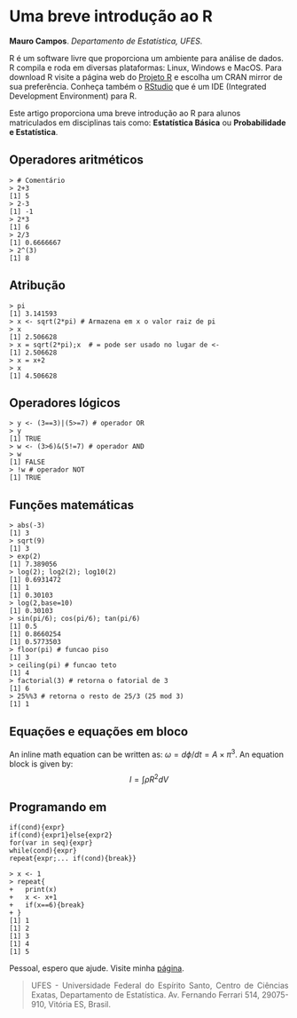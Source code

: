 # Uma breve introdução ao R

**Mauro Campos**. *Departamento de Estatística, UFES*.

R é um software livre que proporciona um ambiente para análise de dados. R compila e roda em diversas plataformas: Linux, Windows e MacOS. Para download R visite a página web do [Projeto R](https://www.r-project.org/) e escolha um CRAN mirror de sua preferência. Conheça também o [RStudio](https://www.rstudio.com/) que é um IDE (Integrated Development Environment) para R.

Este artigo proporciona uma breve introdução ao R para alunos matriculados em disciplinas tais como: **Estatística Básica** ou **Probabilidade e Estatística**.

## Operadores aritméticos

```
> # Comentário
> 2+3 
[1] 5
> 2-3
[1] -1
> 2*3
[1] 6
> 2/3
[1] 0.6666667
> 2^(3)
[1] 8
```

## Atribução

```
> pi
[1] 3.141593
> x <- sqrt(2*pi) # Armazena em x o valor raiz de pi
> x
[1] 2.506628
> x = sqrt(2*pi);x  # = pode ser usado no lugar de <-
[1] 2.506628
> x = x+2
> x
[1] 4.506628
```

## Operadores lógicos

```
> y <- (3==3)|(5>=7) # operador OR 
> y
[1] TRUE
> w <- (3>6)&(5!=7) # operador AND 
> w
[1] FALSE
> !w # operador NOT 
[1] TRUE
```

## Funções matemáticas

```
> abs(-3)
[1] 3
> sqrt(9)
[1] 3
> exp(2)
[1] 7.389056
> log(2); log2(2); log10(2)
[1] 0.6931472
[1] 1
[1] 0.30103
> log(2,base=10) 
[1] 0.30103
> sin(pi/6); cos(pi/6); tan(pi/6)
[1] 0.5
[1] 0.8660254
[1] 0.5773503
> floor(pi) # funcao piso
[1] 3
> ceiling(pi) # funcao teto
[1] 4
> factorial(3) # retorna o fatorial de 3
[1] 6
> 25%%3 # retorna o resto de 25/3 (25 mod 3)
[1] 1
```
## Equações e equações em bloco

An inline math equation can be written as: $\omega = d\phi / dt=A\times\pi^{3}$. An equation block is given by:
$$
I = \int\rho R^{2} dV
$$

## Programando em 

```
if(cond){expr}
if(cond){expr1}else{expr2}
for(var in seq){expr}
while(cond){expr}
repeat{expr;... if(cond){break}}

> x <- 1
> repeat{
+   print(x)
+   x <- x+1
+   if(x==6){break}
+ }
[1] 1
[1] 2
[1] 3
[1] 4
[1] 5
```

Pessoal, espero que ajude. Visite minha [página](http://www.maurocampos.com/).

> <p align="justify">UFES - Universidade Federal do Espírito Santo, Centro de Ciências Exatas, Departamento de Estatística. Av. Fernando Ferrari 514, 29075-910, Vitória ES, Brasil.</p>



